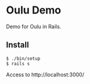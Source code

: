# Oulu Demo

Demo for Oulu in Rails.

## Install

```
$ ./bin/setup
$ rails s
```

Access to http://localhost:3000/
